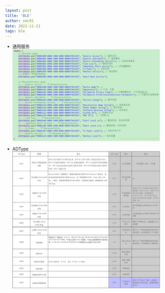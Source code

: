 ```yaml
---
layout: post
title: 'BLE'
author: xmc91
date: 2022-11-21
tags: ble 
---
```


+ 通用服务
![截图](/assets/img/ble_uuid.png)

+ ADType
![截图](/assets/img/ble.png)